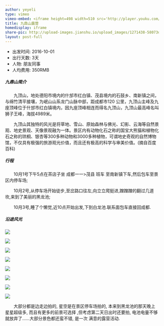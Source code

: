```yaml
---
author: yeyeli
type: vimeo
vimeo-embed: <iframe height=498 width=510 src='http://player.youku.com/embed/XMTc0OTI0OTc5Ng==' frameborder=0 'allowfullscreen'></iframe>
title: 九鼎山露营
homedisplay: iframe
share-pic: http://upload-images.jianshu.io/upload_images/1271438-58073d9b74401683.png?imageMogr2/auto-orient/strip%7CimageView2/2/w/1240
layout: post-full
---
```


* 出发时间: 2016-10-01
* 出行天数: 3天
* 人物: 朋友同事
* 人均费用: 350RMB

##### 九鼎山简介

&emsp;&emsp;九顶山，地处德阳市境内的什邡市红白镇、茂县境内的石鼓乡、南新镇之间，与绵竹清平接壤，为岷山山系龙门山脉中部，距成都市120 公里，九顶山主峰及九座顶峰位于什邡市红白镇境内，因九座顶峰相连而得名九顶山，九顶山最高峰名叫狮子王峰，海拔4989米。

&emsp;&emsp;九顶山其独特的风光是将草地、雪山、原始森林与佛光、幻影、云海等自然景观、地史景观、天像景观融为一体。景区内有动物化石之称的国宝大熊猫和植物化石之称的珙桐、银杏等300多种动物和3000多种植物，可谓地史奇观的自然博物馆，不仅具有极强的旅游观光价值，而且还有极高的科学与审美价值。(摘自百度百科)

##### 行程

&emsp;&emsp;10月1号下午5点在茶店子坐 成都一一>茂县 班车 至南新镇下车,然后包车至景区内停车场;

&emsp;&emsp;10月2号,从停车场开始徒步,至岔路口往左,向立立爬挺进,蹭蹭蹭的翻过几道坎,来到了美丽的黑龙池;

&emsp;&emsp;10月3号,睡了个懒觉,近10点开始出发,下到白龙池.联系面包车直接回成都.


##### 沿途风光

![](http://upload-images.jianshu.io/upload_images/1271438-171aabc98cd75208.jpg?imageMogr2/auto-orient/strip%7CimageView2/2/w/1240)


![](http://upload-images.jianshu.io/upload_images/1271438-9b7a608393bc194e.jpg?imageMogr2/auto-orient/strip%7CimageView2/2/w/1240)


![](http://upload-images.jianshu.io/upload_images/1271438-778863a0feade61b.jpg?imageMogr2/auto-orient/strip%7CimageView2/2/w/1240)


![](http://upload-images.jianshu.io/upload_images/1271438-8f674590032c9103.jpg?imageMogr2/auto-orient/strip%7CimageView2/2/w/1240)


![](http://upload-images.jianshu.io/upload_images/1271438-f7b28b1bcf734490.jpg?imageMogr2/auto-orient/strip%7CimageView2/2/w/1240)


![](http://upload-images.jianshu.io/upload_images/1271438-96975c8ba5fd28a7.jpg?imageMogr2/auto-orient/strip%7CimageView2/2/w/1240)


![](http://upload-images.jianshu.io/upload_images/1271438-d2dde22d82331766.jpg?imageMogr2/auto-orient/strip%7CimageView2/2/w/1240)


![](http://upload-images.jianshu.io/upload_images/1271438-16552937650f8a67.jpg?imageMogr2/auto-orient/strip%7CimageView2/2/w/1240)


&emsp;&emsp;大部分都是边走边拍的,  星空是在景区停车场拍的,  本来到黑龙池的那天晚上星星超级多,  而且有更多的前景可选择  ,但考虑第二天日出时还要拍, 电池电量不够就放弃了......大部分景色都还蛮不错, 是一次 满意的露营活动.









